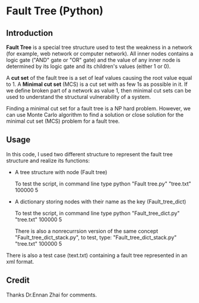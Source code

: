 # Fault Tree (Python)

## Introduction

**Fault Tree** is a special tree structure used to test the weakness in a network (for example, web network or computer network). All inner nodes contains a logic gate ("AND" gate or "OR" gate) and the value of any inner node is determined by its logic gate and its children's values (either 1 or 0). 

A **cut set** of the fault tree is a set of leaf values causing the root value equal to 1. A **Minimal cut set** (MCS) is a cut set with as few 1s as possible in it. If we define broken part of a network as value 1, then minimal cut sets can be used to understand the structural vulnerability of a system. 

Finding a minimal cut set for a fault tree is a NP hard problem. However, we can use Monte Carlo algorithm to find a solution or close solution for the minimal cut set (MCS) problem for a fault tree.

## Usage
In this code, I used two different structure to represent the fault tree structure and realize its functions:
* A tree structure with node   (Fault tree)
 
  To test the script, in command line type python "Fault tree.py" "tree.txt" 100000 5

* A dictionary storing nodes with their name as the key (Fault_tree_dict)

  To test the script, in command line type python "Fault_tree_dict.py" "tree.txt" 100000 5
  
  There is also a nonrecurrsion version of the same concept "Fault_tree_dict_stack.py", to test, type:
  "Fault_tree_dict_stack.py" "tree.txt" 100000 5

There is also a test case (text.txt) containing a fault tree represented in an xml format.


## Credit
Thanks Dr.Ennan Zhai for comments.

